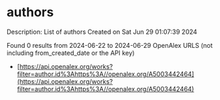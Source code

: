 # authors
Description: List of authors
Created on Sat Jun 29 01:07:39 2024

Found 0 results from 2024-06-22 to 2024-06-29
OpenAlex URLS (not including from_created_date or the API key)
- [https://api.openalex.org/works?filter=author.id%3Ahttps%3A//openalex.org/A5003442464](https://api.openalex.org/works?filter=author.id%3Ahttps%3A//openalex.org/A5003442464)

